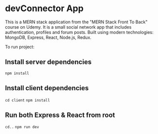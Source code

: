 # devConnector App

This is a MERN stack application from the "MERN Stack Front To Back" course on Udemy. 
It is a small social network app that includes authentication, profiles and forum posts.
Built using modern technologies: MongoDB, Express, React, Node.js, Redux.


To run project:

## Install server dependencies
`npm install`

## Install client dependencies
`cd client`
`npm install`

## Run both Express & React from root
`cd..`
`npm run dev`
